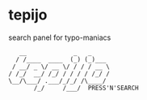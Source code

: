 tepijo
======

search panel for typo-maniacs

```
   __             _   _     
  / /____  ____  (_) (_)___ 
 / __/ _ \/ __ \/ / / / __ \
/ /_/  __/ /_/ / / / / /_/ /
\__/\___/ .___/_/_/ /\____/ 
       /_/     /___/  PRESS'N'SEARCH
```
